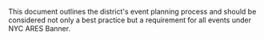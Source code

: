This document outlines the district's event planning process and should be considered not only a best practice but a requirement for all events under NYC ARES Banner.


